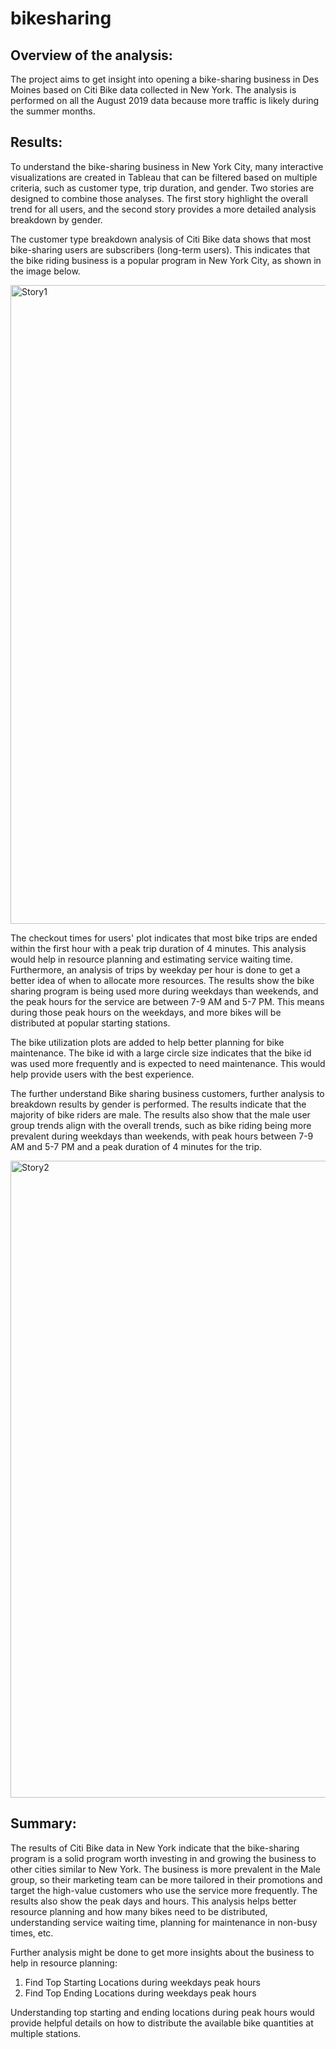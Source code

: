 # bikesharing

## Overview of the analysis:

The project aims to get insight into opening a bike-sharing business in Des Moines based on Citi Bike data collected in New York. The analysis is performed on all the August 2019 data because more traffic is likely during the summer months. 

## Results:

To understand the bike-sharing business in New York City, many interactive visualizations are created in Tableau that can be filtered based on multiple criteria, such as customer type, trip duration, and gender. Two stories are designed to combine those analyses. The first story highlight the overall trend for all users, and the second story provides a more detailed analysis breakdown by gender. 

The customer type breakdown analysis of Citi Bike data shows that most bike-sharing users are subscribers (long-term users). This indicates that the bike riding business is a popular program in New York City, as shown in the image below.

<img width="1022" alt="Story1" src="https://user-images.githubusercontent.com/48078471/209852854-faf7ab1b-058d-4645-a684-30bf41d4a0e2.png">

The checkout times for users' plot indicates that most bike trips are ended within the first hour with a peak trip duration of 4 minutes. This analysis would help in resource planning and estimating service waiting time. Furthermore, an analysis of trips by weekday per hour is done to get a better idea of when to allocate more resources. The results show the bike sharing program is being used more during weekdays than weekends, and the peak hours for the service are between 7-9 AM and 5-7 PM. This means during those peak hours on the weekdays, and more bikes will be distributed at popular starting stations. 

The bike utilization plots are added to help better planning for bike maintenance. The bike id with a large circle size indicates that the bike id was used more frequently and is expected to need maintenance. This would help provide users with the best experience. 

The further understand Bike sharing business customers, further analysis to breakdown results by gender is performed. The results indicate that the majority of bike riders are male. The results also show that the male user group trends align with the overall trends, such as bike riding being more prevalent during weekdays than weekends, with peak hours between 7-9 AM and 5-7 PM and a peak duration of 4 minutes for the trip. 

<img width="1019" alt="Story2" src="https://user-images.githubusercontent.com/48078471/209852933-97ecb63f-02d3-4f4f-87eb-4759d3a86324.png">

## Summary:

The results of Citi Bike data in New York indicate that the bike-sharing program is a solid program worth investing in and growing the business to other cities similar to New York. The business is more prevalent in the Male group, so their marketing team can be more tailored in their promotions and target the high-value customers who use the service more frequently. The results also show the peak days and hours. This analysis helps better resource planning and how many bikes need to be distributed, understanding service waiting time, planning for maintenance in non-busy times, etc. 

Further analysis might be done to get more insights about the business to help in resource planning: 
1. Find Top Starting Locations during weekdays peak hours
2. Find Top Ending Locations during weekdays peak hours

Understanding top starting and ending locations during peak hours would provide helpful details on how to distribute the available bike quantities at multiple stations. 

